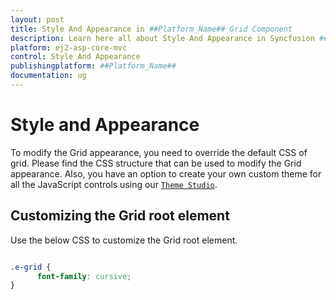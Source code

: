 ```yaml
---
layout: post
title: Style And Appearance in ##Platform_Name## Grid Component
description: Learn here all about Style And Appearance in Syncfusion ##Platform_Name## Grid component of Syncfusion Essential JS 2 and more.
platform: ej2-asp-core-mvc
control: Style And Appearance
publishingplatform: ##Platform_Name##
documentation: ug
---
```



# Style and Appearance

To modify the Grid appearance, you need to override the default CSS of grid. Please find the CSS structure that can be used to modify the Grid appearance. Also, you have an option to create your own custom theme for all the JavaScript controls using our [`Theme Studio`](https://ej2.syncfusion.com/themestudio/?theme=material).

## Customizing the Grid root element

Use the below CSS to customize the Grid root element.

```css

.e-grid {
      font-family: cursive;
}

```